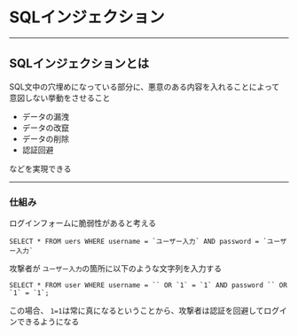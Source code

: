 # SQLインジェクション

---

## SQLインジェクションとは
SQL文中の穴埋めになっている部分に、悪意のある内容を入れることによって   
意図しない挙動をさせること

- データの漏洩
- データの改竄
- データの削除
- 認証回避

などを実現できる

---

### 仕組み

ログインフォームに脆弱性があると考える
```
SELECT * FROM uers WHERE username = `ユーザー入力` AND password = `ユーザー入力`
```

攻撃者が `ユーザー入力`の箇所に以下のような文字列を入力する

```
SELECT * FROM user WHERE username = `` OR `1` = `1` AND password `` OR `1` = `1`;
```
この場合、 `1=1`は常に真になるということから、攻撃者は認証を回避してログインできるようになる